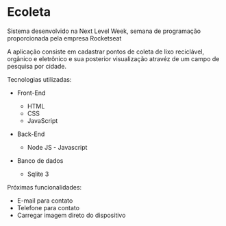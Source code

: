 # Ecoleta
Sistema desenvolvido na Next Level Week, semana de programação proporcionada pela empresa Rocketseat

A aplicação consiste em cadastrar pontos de coleta de lixo reciclável, orgânico e eletrônico e sua
posterior visualização atravéz de um campo de pesquisa por cidade.

Tecnologias utilizadas:

- Front-End
  * HTML
  * CSS
  * JavaScript
  
- Back-End
  * Node JS - Javascript

- Banco de dados
  * Sqlite 3
  
Próximas funcionalidades:
- E-mail para contato
- Telefone para contato
- Carregar imagem direto do dispositivo
